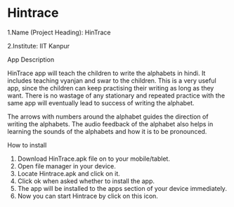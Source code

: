 Hintrace
========

1.Name (Project Heading): HinTrace

2.Institute: IIT Kanpur

App Description

HinTrace  app will teach the children to write the alphabets in hindi.
It includes teaching vyanjan and swar  to the children.
This is a very useful app, since the children can keep practising their writing as long as they want. There is no wastage of any stationary and repeated practice with the same app will eventually  lead to success of writing the alphabet.

The arrows with numbers around the alphabet guides the direction of  writing the   alphabets. The audio feedback of the alphabet also helps in learning the sounds of the alphabets and how it is to be pronounced.

How to install

1. Download HinTrace.apk  file on to your mobile/tablet.
2. Open file manager in your device.
3. Locate Hintrace.apk  and click on it.
4. Click ok when asked whether  to  install  the  app.
5. The app will be installed to the apps section of your device immediately.
6. Now you can start  Hintrace  by click on this icon.
